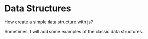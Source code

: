 # Data Structures
How create a simple data structure with js?

Sometimes, I will add some examples of the classic data structures.
